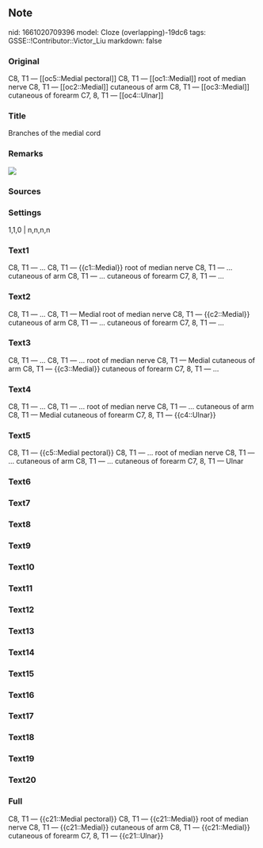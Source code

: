 ## Note
nid: 1661020709396
model: Cloze (overlapping)-19dc6
tags: GSSE::!Contributor::Victor_Liu
markdown: false

### Original
C8, T1 — [[oc5::Medial pectoral]]
C8, T1 — [[oc1::Medial]] root of median nerve
C8, T1 — [[oc2::Medial]] cutaneous of arm
C8, T1 — [[oc3::Medial]] cutaneous of forearm
C7, 8, T1 — [[oc4::Ulnar]]

### Title
Branches of the medial cord

### Remarks
<img src="Gray807.png">

### Sources


### Settings
1,1,0 | n,n,n,n

### Text1
C8, T1 — ...
C8, T1 — {{c1::Medial}} root of median nerve
C8, T1 — ... cutaneous of arm
C8, T1 — ... cutaneous of forearm
C7, 8, T1 — ...

### Text2
C8, T1 — ...
C8, T1 — Medial root of median nerve
C8, T1 — {{c2::Medial}} cutaneous of arm
C8, T1 — ... cutaneous of forearm
C7, 8, T1 — ...

### Text3
C8, T1 — ...
C8, T1 — ... root of median nerve
C8, T1 — Medial cutaneous of arm
C8, T1 — {{c3::Medial}} cutaneous of forearm
C7, 8, T1 — ...

### Text4
C8, T1 — ...
C8, T1 — ... root of median nerve
C8, T1 — ... cutaneous of arm
C8, T1 — Medial cutaneous of forearm
C7, 8, T1 — {{c4::Ulnar}}

### Text5
C8, T1 — {{c5::Medial pectoral}}
C8, T1 — ... root of median nerve
C8, T1 — ... cutaneous of arm
C8, T1 — ... cutaneous of forearm
C7, 8, T1 — Ulnar

### Text6


### Text7


### Text8


### Text9


### Text10


### Text11


### Text12


### Text13


### Text14


### Text15


### Text16


### Text17


### Text18


### Text19


### Text20


### Full
C8, T1 — {{c21::Medial pectoral}}
C8, T1 — {{c21::Medial}} root of median nerve
C8, T1 — {{c21::Medial}} cutaneous of arm
C8, T1 — {{c21::Medial}} cutaneous of forearm
C7, 8, T1 — {{c21::Ulnar}}
